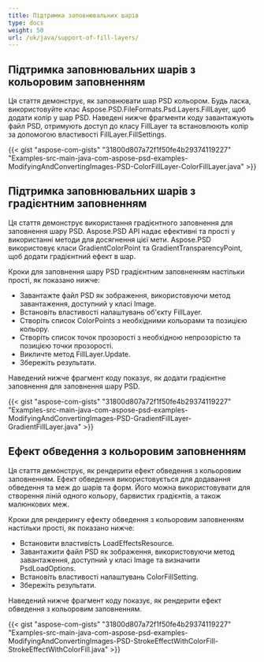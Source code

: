 ```yaml
---
title: Підтримка заповнювальних шарів
type: docs
weight: 50
url: /uk/java/support-of-fill-layers/
---
```


## **Підтримка заповнювальних шарів з кольоровим заповненням**
Ця стаття демонструє, як заповнювати шар PSD кольором. Будь ласка, використовуйте клас Aspose.PSD.FileFormats.Psd.Layers.FillLayer, щоб додати колір у шар PSD. Наведені нижче фрагменти коду завантажують файл PSD, отримують доступ до класу FillLayer та встановлюють колір за допомогою властивості FillLayer.FillSettings.

{{< gist "aspose-com-gists" "31800d807a72f1f50fe4b29374119227" "Examples-src-main-java-com-aspose-psd-examples-ModifyingAndConvertingImages-PSD-ColorFillLayer-ColorFillLayer.java" >}}

## **Підтримка заповнювальних шарів з градієнтним заповненням**
Ця стаття демонструє використання градієнтного заповнення для заповнення шару PSD. Aspose.PSD API надає ефективні та прості у використанні методи для досягнення цієї мети. Aspose.PSD використовує класи GradientColorPoint та GradientTransparencyPoint, щоб додати градієнтний ефект в шар.

Кроки для заповнення шару PSD градієнтним заповненням настільки прості, як показано нижче:

- Завантажте файл PSD як зображення, використовуючи метод завантаження, доступний у класі Image.
- Встановіть властивості налаштувань об'єкту FillLayer.
- Створіть список ColorPoints з необхідними кольорами та позицією кольору.
- Створіть список точок прозорості з необхідною непрозорістю та позицією точки прозорості.
- Викличте метод FillLayer.Update.
- Збережіть результати.

Наведений нижче фрагмент коду показує, як додати градієнтне заповнення для заповнення шару PSD.

{{< gist "aspose-com-gists" "31800d807a72f1f50fe4b29374119227" "Examples-src-main-java-com-aspose-psd-examples-ModifyingAndConvertingImages-PSD-GradientFillLayer-GradientFillLayer.java" >}}

## **Ефект обведення з кольоровим заповненням**
Ця стаття демонструє, як рендерити ефект обведення з кольоровим заповненням. Ефект обведення використовується для додавання обведення та меж до шарів та форм. Його можна використовувати для створення ліній одного кольору, барвистих градієнтів, а також малюнкових меж.

Кроки для рендерингу ефекту обведення з кольоровим заповненням настільки прості, як показано нижче:

- Встановити властивість LoadEffectsResource.
- Завантажити файл PSD як зображення, використовуючи метод завантаження, доступний у класі Image та визначити PsdLoadOptions.
- Встановіть властивості налаштувань ColorFillSetting.
- Збережіть результати.

Наведений нижче фрагмент коду показує, як рендерити ефект обведення з кольоровим заповненням.

{{< gist "aspose-com-gists" "31800d807a72f1f50fe4b29374119227" "Examples-src-main-java-com-aspose-psd-examples-ModifyingAndConvertingImages-PSD-StrokeEffectWithColorFill-StrokeEffectWithColorFill.java" >}}


